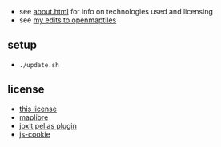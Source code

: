 * see [about.html](https://cyclemap.us/about.html) for info on technologies used and licensing
* see [my edits to openmaptiles](https://github.com/cyclemap/openmaptiles-cycle/)

## setup

* `./update.sh`

## license

* [this license](LICENSE.md)
* [maplibre](https://github.com/maplibre/maplibre-gl-js/blob/main/LICENSE.txt)
* [joxit pelias plugin](https://github.com/Joxit/pelias-mapbox-gl-js/blob/master/LICENSE.md)
* [js-cookie](https://github.com/js-cookie/js-cookie/blob/master/LICENSE)

